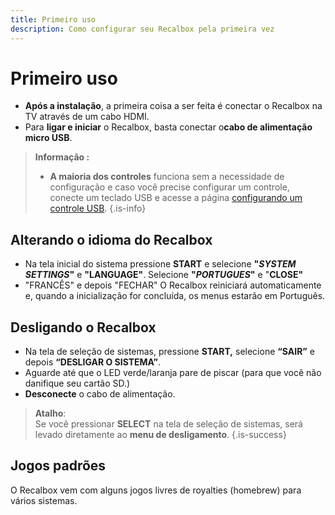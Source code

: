 ```yaml
---
title: Primeiro uso
description: Como configurar seu Recalbox pela primeira vez
---
```


# Primeiro uso

* **Após a instalação**, a primeira coisa a ser feita é conectar o Recalbox na TV através de um cabo HDMI.
* Para **ligar e iniciar** o Recalbox, basta conectar o**cabo de alimentação micro USB**.


>**Informação :**
>
>* **A maioria dos controles** funciona sem a necessidade de configuração e caso você precise configurar um controle, conecte um teclado USB e acesse a página [configurando um controle USB](/v/portugues/manual-basico/primeiros-passos/configurando-um-controle).
{.is-info}

## Alterando o idioma do Recalbox

* Na tela inicial do sistema pressione **START** e selecione **"**_**SYSTEM SETTINGS**_**"** e **"LANGUAGE"**. Selecione **"**_**PORTUGUES**_**"** e "**CLOSE"**
* "FRANCÊS" e depois "FECHAR" O Recalbox reiniciará automaticamente e, quando a inicialização for concluída, os menus estarão em Português.

## Desligando o Recalbox

* Na tela de seleção de sistemas, pressione **START,** selecione **“SAIR”** e depois **“DESLIGAR O SISTEMA”**. 
* Aguarde até que o LED verde/laranja pare de piscar \(para que você não danifique seu cartão SD.\)
* **Desconecte** o cabo de alimentação.


>**Atalho**:  
>Se você pressionar **SELECT** na tela de seleção de sistemas, será levado diretamente ao **menu de desligamento**.
{.is-success}

## Jogos padrões <a id="jogos-padroes"></a>

O Recalbox vem com alguns jogos livres de royalties \(homebrew\) para vários sistemas.

